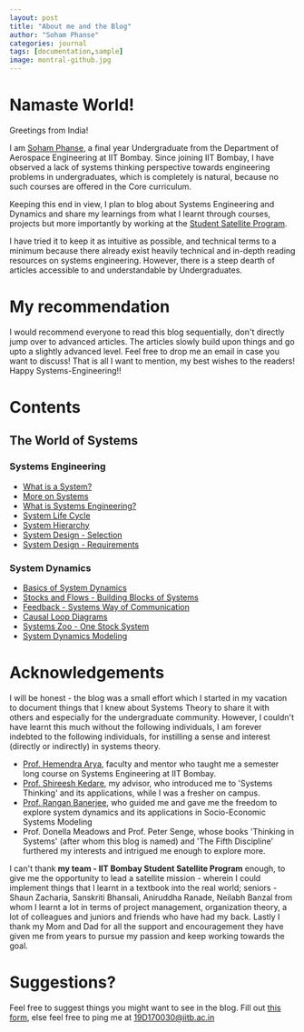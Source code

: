 ```yaml
---
layout: post
title: "About me and the Blog"
author: "Soham Phanse"
categories: journal
tags: [documentation,sample]
image: montral-github.jpg
---
```


<!--DOCTYPE html
<html>
<head>
  <link rel="apple-touch-icon" sizes="180x180" href="/apple-touch-icon.png">
  <link rel="icon" type="image/png" sizes="32x32" href="/favicon-32x32.png">
  <link rel="icon" type="image/png" sizes="16x16" href="/favicon-16x16.png">
  <link rel="manifest" href="/site.webmanifest">
  <link rel="mask-icon" href="/safari-pinned-tab.svg" color="#5bbad5">
  <meta name="msapplication-TileColor" content="#da532c">
  <meta name="theme-color" content="#ffffff">
</head>
<body>-->
  
# Namaste World!

Greetings from India!

I am [Soham Phanse](https://sites.google.com/iitb.ac.in/soham-phanse/home), a final year Undergraduate from the Department of Aerospace Engineering at IIT Bombay. Since joining IIT Bombay, I have observed a lack of systems thinking perspective towards engineering problems in undergraduates, which is completely is natural, because no such courses are offered in the Core curriculum.

Keeping this end in view, I plan to blog about Systems Engineering and Dynamics and share my learnings from what I learnt through courses, projects but more importantly by working at the <a href="https://www.aero.iitb.ac.in/satlab">Student Satellite Program</a>.

I have tried it to keep it as intuitive as possible, and technical terms to a minimum because there already exist heavily technical and in-depth reading resources on systems engineering. However, there is a steep dearth of articles accessible to and understandable by Undergraduates.

# My recommendation
<p> I would recommend everyone to read this blog sequentially, don't directly jump over to advanced articles. The articles slowly build upon things and go upto a slightly advanced level. Feel free to drop me an email in case you want to discuss! That is all I want to mention, my best wishes to the readers! Happy Systems-Engineering!!</p>

# Contents
## The World of Systems

### Systems Engineering
- <a href="https://sohamphanseiitb.github.io/th-ink-in-systems/Systems_Theory/what-is-a-system"> What is a System?</a>
- <a href="https://sohamphanseiitb.github.io/th-ink-in-systems/More-on-Systems">More on Systems</a>
- <a href="https://sohamphanseiitb.github.io/th-ink-in-systems/Systems-Engineering"> What is Systems Engineering?</a>
- <a href="https://sohamphanseiitb.github.io/th-ink-in-systems/System-Life-Cycle"> System Life Cycle </a>
- <a href="https://sohamphanseiitb.github.io/th-ink-in-systems/System-Hierarchy"> System Hierarchy</a>
- <a href="https://sohamphanseiitb.github.io/th-ink-in-systems/Systems-Design"> System Design - Selection </a>
- <a href="https://sohamphanseiitb.github.io/th-ink-in-systems/What-are-Requirements"> System Design - Requirements </a>

### System Dynamics
- <a href="https://sohamphanseiitb.github.io/th-ink-in-systems/Basics-of-System-Dynamics"> Basics of System Dynamics </a>
- <a href="https://sohamphanseiitb.github.io/th-ink-in-systems/Stocks-and-Flows"> Stocks and Flows - Building Blocks of Systems </a>
- <a href="https://sohamphanseiitb.github.io/th-ink-in-systems/Feedback-Systems-way-of-Communication">Feedback - Systems Way of Communication</a>
- <a href="https://sohamphanseiitb.github.io/th-ink-in-systems/Causal-Loop-Diagrams">Causal Loop Diagrams</a>
- <a href="https://sohamphanseiitb.github.io/th-ink-in-systems/The-Systems-Zoo-One-Stock-Systems">Systems Zoo - One Stock System</a>
- <a href="https://sohamphanseiitb.github.io/th-ink-in-systems/System-Dynamics-Modeling-of-the-IIT-Bombay-Campus"> System Dynamics Modeling </a>

# Acknowledgements
I will be honest - the blog was a small effort which I started in my vacation to document things that I knew about Systems Theory to share it with others and especially for the undergraduate community. However, I couldn't have learnt this much without the following individuals, I am forever indebted to the following individuals, for instilling a sense and interest (directly or indirectly) in systems theory.

- [Prof. Hemendra Arya](https://www.aero.iitb.ac.in/~arya/), faculty and mentor who taught me a semester long course on Systems Engineering at IIT Bombay. 
- [Prof. Shireesh Kedare](https://www.ese.iitb.ac.in/faculty/shireesh-b-kedare), my advisor, who introduced me to 'Systems Thinking' and its applications, while I was a fresher on campus. 
- [Prof. Rangan Banerjee](https://www.ese.iitb.ac.in/~rb/##!/), who guided me and gave me the freedom to explore system dynamics and its applications in Socio-Economic Systems Modeling
- Prof. Donella Meadows and Prof. Peter Senge, whose books 'Thinking in Systems' (after whom this blog is named) and 'The Fifth Discipline' furthered my interests and intrigued me enough to explore more. 

I can't thank **my team - IIT Bombay Student Satellite Program** enough, to give me the opportunity to lead a satellite mission - wherein I could implement things that I learnt in a textbook into the real world; seniors - Shaun Zacharia, Sanskriti Bhansali, Aniruddha Ranade, Neilabh Banzal from whom I learnt a lot in terms of project management, organization theory, a lot of colleagues and juniors and friends who have had my back. Lastly I thank my Mom and Dad for all the support and encouragement they have given me from years to pursue my passion and keep working towards the goal. 

# Suggestions?
Feel free to suggest things you might want to see in the blog. Fill out [this form](https://forms.gle/1eto2xQTTePT7WtBA), else feel free to ping me at [19D170030@iitb.ac.in](mailto:19D170030@iitb.ac.in)

<!--<script>
MathJax = {tex: {inlineMath: [['$', '$'], ['\\(', '\\)']]}, svg: {fontCache: 'global'}};
</script>
<script type="text/javascript" id="MathJax-script" async src="https://cdn.jsdelivr.net/npm/mathjax@3/es5/tex-svg.js">  </script>
  > Typing $\latex$ here, 
  $$\alpha$$-->

<!-- ## Welcome to GitHub Pages

You can use the [editor on GitHub](https://github.com/sohamphanseiitb/Think-in-Systems/edit/gh-pages/index.md) to maintain and preview the content for your website in Markdown files.

Whenever you commit to this repository, GitHub Pages will run [Jekyll](https://jekyllrb.com/) to rebuild the pages in your site, from the content in your Markdown files.

### Markdown

Markdown is a lightweight and easy-to-use syntax for styling your writing. It includes conventions for

```markdown
Syntax highlighted code block

# Header 1
## Header 2
### Header 3

- Bulleted
- List

1. Numbered
2. List

**Bold** and _Italic_ and `Code` text

[Link](url) and ![Image](src)
```

For more details see [GitHub Flavored Markdown](https://guides.github.com/features/mastering-markdown/).

### Jekyll Themes

Your Pages site will use the layout and styles from the Jekyll theme you have selected in your [repository settings](https://github.com/sohamphanseiitb/Think-in-Systems/settings/pages). The name of this theme is saved in the Jekyll `_config.yml` configuration file.

### Support or Contact

Having trouble with Pages? Check out our [documentation](https://docs.github.com/categories/github-pages-basics/) or [contact support](https://support.github.com/contact) and we’ll help you sort it out.-->
